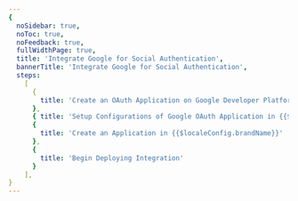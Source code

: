 ```yaml
---
{
  noSidebar: true,
  noToc: true,
  noFeedback: true,
  fullWidthPage: true,
  title: 'Integrate Google for Social Authentication',
  bannerTitle: 'Integrate Google for Social Authentication',
  steps:
    [
      {
        title: 'Create an OAuth Application on Google Developer Platform',
      },
      { title: 'Setup Configurations of Google OAuth Application in {{$localeConfig.brandName}}' },
      {
        title: 'Create an Application in {{$localeConfig.brandName}}'
      },
      {
        title: 'Begin Deploying Integration'
      }
    ],
}
---
```


<IntegrationDetail backLink="/guides/connections/social"/>

